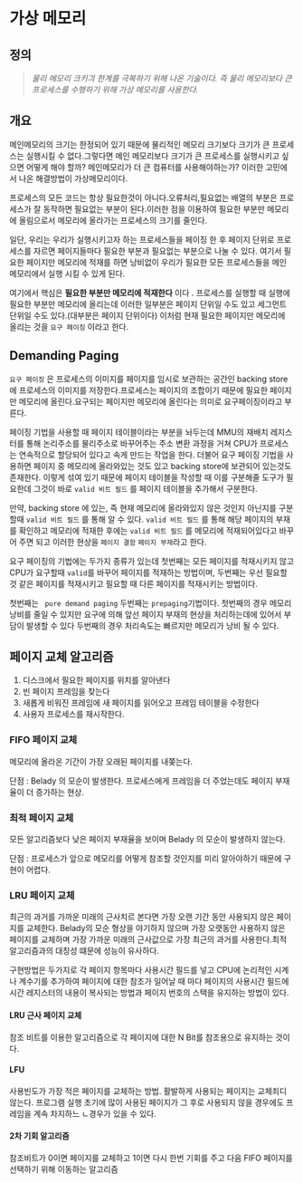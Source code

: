 # 가상 메모리



## 정의

> *물리 메모리 크키긔 한계를 극복하기 위해 나온 기술이다. 즉 물리 메모리보다 큰 프로세스를 수행하기 위해 가상 메모리를 사용한다.*



## 개요

메인메모리의 크기는 한정되어 있기 때문에 물리적인 메모리 크기보다 크기가 큰 프로세스는 실행시킬 수 없다.그렇다면 메인 메모리보다 크기가 큰 프로세스를 실행시키고 싶으면 어떻게 해야 할까? 메인메모리가 더 큰 컴퓨터를 사용해야하는가? 이러한 고민에서 나온 해결방법이 가상메모리이다.

프로세스의 모든 코드는 항상 필요한것이 아니다.오류처리,필요없는 배열의 부분은 프로세스가 잘 동작하면 필요없는 부분이 된다.이러한 점을 이용하여 필요한 부분만 메모리에 올림으로서 메모리에 올라가는 프로세스의 크기를 줄인다.

일단, 우리는 우리가 실행시키고자 하는 프로세스들을 페이징 한 후 페이지 단위로 프로세스를 자르면 페이지들마다 필요한 부분과 필요없는 부분으로 나눌 수 있다. 여기서 필요한 페이지만 메모리에 적재를 하면 낭비없이 우리가 필요한 모든 프로세스들을 메인 메모리에서 실행 시킬 수 있게 된다.

여기에서 핵심은 **필요한 부분만 메모리에 적재한다** 이다 . 프로세스를 실행할 때 실행에 필요한 부분만 메모리에 올리는데 이러한 일부분은 페이지 단위일 수도 있고 세그먼트 단위일 수도 있다.(대부분은 페이지 단위이다) 이처럼 현재 필요한 페이지만 메모리에 올리는 것을 `요구 페이징` 이라고 한다.



## Demanding Paging

`요구 페이징` 은 프로세스의 이미지를 페이지를 임시로 보관하는 공간인 backing store에 프로세스의 이미지를 저장한다.프로세스는 페이지의 조합이기 때문에 필요한 페이지만 메모리에 올린다.요구되는 페이지만 메모리에 올린다는 의미로 요구페이징이라고 부른다.

페이징 기법을 사용할 때 페이지 테이블이라는 부분을 놔두는데 MMU의 재배치 레지스터를 통해 논리주소를 물리주소로 바꾸어주는 주소 변환 과정을 거쳐  CPU가 프로세스는 연속적으로 할당되어 있다고 속게 만드는 작업을 한다. 더불어 요구 페이징 기법을 사용하면 페이지 중 메모리에 올라와있는 것도 있고 backing store에 보관되어 있는것도 존재한다. 이렇게 섞여 있기 때문에 페이지 테이블을 작성할 때 이를 구분해줄 도구가 필요한데 그것이 바로 `valid 비트 필드` 를 페이지 테이블을 추가해서 구분한다.

만약, backing store 에 있는, 즉 현재 메모리에 올라와있지 않은 것인지 아닌지를 구분할때 `valid 비트 필드` 를 통해 알 수 있다.  `valid 비트 필드` 를 통해 해당 페이지의 부재를 확인하고 메모리에 적재한 후에는 `valid 비트 필드` 를 메모리에 적재되어있다고 바꾸어 주면 되고 이러한 현상을 `페이지 결함` `페이지 부재`라고 한다.

요구 페이징의 기법에는 두가지 종류가 있는데 첫번째는 모든 페이지를 적재시키지 않고 CPU가 요구할때 `valid`를 바꾸어 페이지를 적재하는 방법이며, 두번째는 우선 필요할 것 같은 페이지를 적재시키고 필요할 때 다른 페이지를 적재시키는 방법이다. 

첫번째는 ` pure demand paging` 두번째는 `prepaging`기법이다.  첫번째의 경우 메모리 낭비를 줄일 수 있지만 요구에 의해 앞선 페이지 부재의 현상을 처리하는데에 있어서 부담이 발생할 수 있다 두번째의 경우 처리속도는 빠르지만 메모리가 낭비 될 수 있다.



## 페이지 교체 알고리즘



1. 디스크에서 필요한 페이지를 위치를 알아낸다
2. 빈 페이지 프레임을 찾는다
3. 새롭게 비워진 프레임에 새 페이지를 읽어오고 프레임 테이블을 수정한다
4. 사용자 프로세스를 재시작한다.

### FIFO 페이지 교체

메모리에 올라온 기간이 가장 오래된 페이지를 내쫒는다.

단점 : Belady 의 모순이 발생한다. 프로세스에게 프레임을 더 주었는데도 페이지 부재율이 더 증가하는 현상.

### 최적 페이지 교체  

모든 알고리즘보다 낮은 페이지 부재율을 보이며 Belady 의 모순이 발생하지 않는다.

단점 : 프로세스가 앞으로 메모리를 어떻게 참조할 것인지를 미리 알아야하기 때문에 구현이 어렵다.

### LRU 페이지 교체

최근의 과거를 가까운 미래의 근사치르 본다면 가장 오랜 기간 동안 사용되지 않은 페이지를 교체한다. Belady의 모순 형상을 야기하지 않으며 가장 오랫동안  사용하지 않은 페이지를 교체하며 가장 가까운 미래의 근사값으로 가장 최근의 과거를 사용한다.최적 알고리즘과의 대칭성 떄문에 성능이 유사하다.

구현방법은 두가지로 각 페이지 항목마다 사용시간 필드를 넣고  CPU에 논리적인 시계나 계수기를 추가하여 페이지에 대한 참조가 일어날 때 마다 페이지의 사용시간 필드에 시간 레지스터의 내용이 복사되는 방법과 페이지 번호의 스택을 유지하는 방법이 있다. 

#### LRU 근사 페이지 교체 

참조 비트를 이용한 알고리즘으로 각 페이지에 대한 N Bit를 참조용으로 유지하는 것이다.

#### LFU 

사용빈도가 가장 적은 페이지를 교체하는 방법. 활발하게 사용되는 페이지는 교체죄디 않는다. 프로그램 실행 초기에 많이 사용된 페이지가 그 후로 사용되지 않을 경우에도 프레임을 계속 차지하느 ㄴ경우가 있을 수 있다.

#### 2차 기회 알고리즘

참조비트가 0이면 페이지를 교체하고 1이면 다시 한번 기회를 주고 다음 FIFO 페이지를 선택하기 위해 이동하는 알고리즘 



